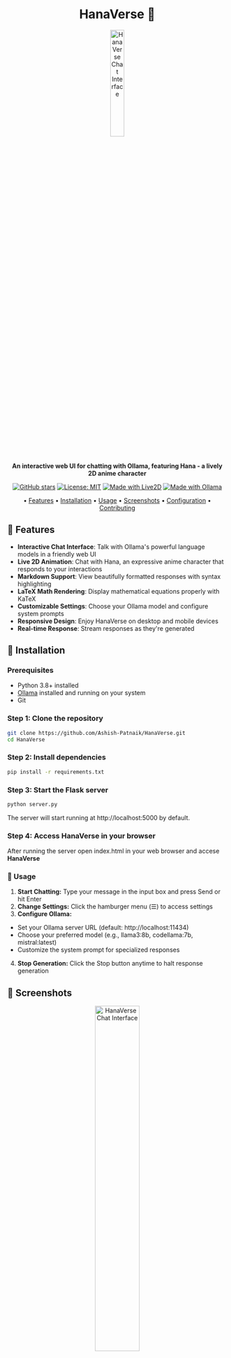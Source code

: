 <div align="center">
  
# HanaVerse 🌸

<div align="center">
  <img src="https://github.com/user-attachments/assets/4ef26c83-084d-403e-96e9-9e1dc700b992" alt="HanaVerse Chat Interface" width="25%">
</div>


**An interactive web UI for chatting with Ollama, featuring Hana - a lively 2D anime character**

[![GitHub stars](https://img.shields.io/github/stars/Ashish-Patnaik/HanaVerse?style=social)](https://github.com/Ashish-Patnaik/HanaVerse)
[![License: MIT](https://img.shields.io/badge/License-MIT-yellow.svg)](https://opensource.org/licenses/MIT)
[![Made with Live2D](https://img.shields.io/badge/Made%20with-Live2D-ff69b4.svg)](https://www.live2d.com/)
[![Made with Ollama](https://img.shields.io/badge/Made%20with-Ollama-blue.svg)](https://ollama.ai/)

• [Features](#features) 
• [Installation](#installation) 
• [Usage](#usage) 
• [Screenshots](#screenshots) 
• [Configuration](#configuration) 
• [Contributing](#contributing)

</div>

## 🌟 Features

- **Interactive Chat Interface**: Talk with Ollama's powerful language models in a friendly web UI
- **Live 2D Animation**: Chat with Hana, an expressive anime character that responds to your interactions
- **Markdown Support**: View beautifully formatted responses with syntax highlighting
- **LaTeX Math Rendering**: Display mathematical equations properly with KaTeX
- **Customizable Settings**: Choose your Ollama model and configure system prompts
- **Responsive Design**: Enjoy HanaVerse on desktop and mobile devices
- **Real-time Response**: Stream responses as they're generated

## 🚀 Installation

### Prerequisites

- Python 3.8+ installed
- [Ollama](https://ollama.ai/) installed and running on your system
- Git

### Step 1: Clone the repository

```bash
git clone https://github.com/Ashish-Patnaik/HanaVerse.git
cd HanaVerse
```
### Step 2: Install dependencies
```bash
pip install -r requirements.txt
```
### Step 3: Start the Flask server
```bash
python server.py
```
The server will start running at http://localhost:5000 by default.

### Step 4: Access HanaVerse in your browser
After running the server open index.html in your web browser and accese **HanaVerse**

### 💬 Usage

1. **Start Chatting:** Type your message in the input box and press Send or hit Enter
2. **Change Settings:** Click the hamburger menu (☰) to access settings
3. **Configure Ollama:**

  - Set your Ollama server URL (default: http://localhost:11434)
  - Choose your preferred model (e.g., llama3:8b, codellama:7b, mistral:latest)
  - Customize the system prompt for specialized responses

4. **Stop Generation:** Click the Stop button anytime to halt response generation


## 📸 Screenshots
<div align="center">
  <img src="https://via.placeholder.com/400x300?text=HanaVerse+Screenshot+1" alt="HanaVerse Chat Interface" width="45%">
</div>

## ⚙️ Configuration
### Ollama Models
HanaVerse works with any model available in your Ollama installation. Some recommended models:

- ```llama3:8b``` - Great general purpose assistant (default)
- ```codellama:7b``` - Specialized for coding tasks
- ```mistral:latest``` - Alternative high-quality model
- ```phi3:latest``` - Microsoft's compact but powerful model

## System Prompts
Customize the system prompt to get specialized responses:

1. **Math Helper:** "Format math using LaTeX. Show step-by-step solutions."
2. **Coding Assistant:** "Provide code examples with detailed explanations. Use appropriate syntax highlighting."
3. **Recipe Generator:** "Present ingredients as bullet points and steps as numbered lists."

🔧 Project Structure
```
HanaVerse/
├── server.py              # Flask server for handling API requests
├── index.html          # Main web interface
├── style.css           # CSS styling for the UI
├── script.js           # Core functionality for Live2D character
├── chat.js             # Chat interaction logic
├── sdk/                # Live2D SDK components
├── prism/              # Syntax highlighting library
├── katex/              # Math rendering library
├── models/             # Live2D model files for Hana
└── requirements.txt    # Python dependencies
```

### 🤝 Contributing
Contributions are welcome! Please feel free to submit a Pull Request.

1. **Fork the repository**
2. Create your feature branch (```git checkout -b feature/amazing-feature```)
3. Commit your changes (```git commit -m 'Add some amazing feature'```)
4. Push to the branch (```git push origin feature/amazing-feature```)
5. Open a Pull Request

### 📜 License
This project is licensed under the MIT License - see the LICENSE file for details.

### 🙏 Acknowledgements

1. Ollama for the local LLM runtime
2. Live2D for the Cubism SDK
3. pixi-live2d-display for the WebGL rendering
4. KaTeX for math rendering
5. Prism for syntax highlighting


<div align="center">
Made with ♥️ by Ashish Patnaik
</div>
